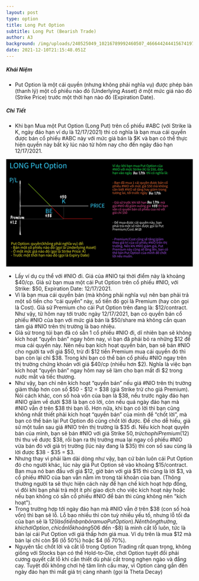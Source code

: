 ```yaml
---
layout: post
type: option
title: Long Put Option
subtitle: Long Put (Bearish Trade)
author: A3
background: /img/uploads/240525049_10216789992460507_4666442444156741978_n.jpeg
date: 2021-12-10T21:15:48.051Z
---
```

##### Khái Niệm

* Put Option là một cái quyền (nhưng không phải nghĩa vụ) được phép bán (thanh lý) một cổ phiếu nào đó (Underlying Asset) ở một mức giá nào đó (Strike Price) trước một thời hạn nào đó (Expiration Date).

##### Chi Tiết

* Khi bạn Mua một Put Option (Long Put) trên cổ phiếu #ABC (với Strike là K, ngày đáo hạn ví dụ là 12/17/2021) thì có nghĩa là bạn mua cái quyền được bán cổ phiếu #ABC này với mức giá bán là $K và bạn có thể thực hiện quyền này bất kỳ lúc nào từ hôm nay cho đến ngày đáo hạn 12/17/2021.

![Long Put](/img/uploads/240525049_10216789992460507_4666442444156741978_n.jpeg "Long Put")

* Lấy ví dụ cụ thể với #NIO đi. Giá của #NIO tại thời điểm này là khoảng $40/cp.
  Giả sử bạn mua một cái Put Option trên cổ phiếu #NIO, với Strike: $50, Expiration Date: 12/17/2021.
* Vì là bạn mua cái quyền bán (mà không phải nghĩa vụ) nên bạn phải trả một số tiền cho “cái quyền” này, số tiền đó gọi là Premium (hay còn gọi là Cost). Giả sử Premium cho cái Put Option trên đang là: $12/contract.
  Như vậy, từ hôm nay tới trước ngày 12/17/2021, bạn có quyền bán cổ phiếu #NIO của bạn với mức giá bán là $50/share mà không cần quan tâm giá #NIO trên thị trường là bao nhiêu.
* Giả sử trong túi bạn đã có sẵn 1 cổ phiếu #NIO đi, dĩ nhiên bạn sẽ không kích hoạt “quyền bán” ngay hôm nay, vì bạn đã phải bỏ ra những $12 để mua cái quyền này. Nên nếu bạn kích hoạt quyền bán, bạn sẽ bán #NIO cho người ta với giá $50, trừ đi $12 tiền Premium mua cái quyền đó thì bạn còn lại chỉ $38. Trong khi bạn có thể bán cổ phiếu #NIO ngay trên thị trường chứng khoán với giá $40/cp (nhiều hơn $2).
  Nghĩa là việc bạn kích hoạt “quyền bán” ngay hôm nay sẽ làm cho bạn mất đi $2 trong nước mắt và tiếc thương.
* Như vậy, bạn chỉ nên kích hoạt “quyền bán” nếu giá #NIO trên thị trường giảm thấp hơn con số $50 - $12 = $38 (giá Strike trừ cho giá Premium). Nói cách khác, con số hoà vốn của bạn là $38, nếu trước ngày đáo hạn #NIO giảm về dưới $38 là bạn có lời, còn nếu quá ngày đáo hạn mà #NIO vẫn ở trên $38 thì bạn lỗ.
  Hơn nữa, khi bạn có lời thì bạn cũng không nhất thiết phải kích hoạt “quyền bán” của mình để “chốt lời”, mà bạn có thể bán lại Put Option đó cũng chốt lời được.
  Để cho dễ hiểu, giả sử một tuần sau giá #NIO trên thị trường là $35 đi. Nếu kích hoạt quyền bán của mình, bạn sẽ bán #NIO với giá Strike $50, trừ cho phí Premium ($12) thì thu về được $38, rồi bạn ra thị trường mua lại ngay cổ phiếu #NIO vừa bán đó với giá trị trường (lúc này đang là $35) thì con số sau cùng là lời được $38 - $35 = $3.
* Nhưng thay vì phải làm dài dòng như vậy, bạn cứ bán luôn cái Put Option đó cho người khác, lúc này giá Put Option sẽ vào khoảng $15/contract. Bạn mua nó ban đầu với giá $12, giờ bán với giá $15 thì cũng là lời $3, và cổ phiếu #NIO của bạn vẫn nằm im trong tài khoản của bạn. (Thông thường người ta sẽ thực hiện cách này để hạn chế kích hoạt hợp đồng, vì đôi khi bạn phải trả một ít phí giao dịch cho việc kích hoạt này hoặc nếu bạn không có sẵn cổ phiếu #NIO để bán thì cũng không nên "kích hoạt").
* Trong trường hợp tới ngày đáo hạn mà #NIO vẫn ở trên $38 (con số hoà vốn) thì bạn sẽ lỗ. Lỗ bao nhiều thì còn tuỳ nhiều yếu tố, nhưng lỗ tối đa của bạn sẽ là $12 (là số tiền bạn bỏ ra mua Put Option).
  Nên thông thường, khi chơi Option, chỉ cần lỗ khoảng 50% đến 70% (như ví dụ trên thì lỗ khoảng -$6 đến -$8) là mình cắt lỗ luôn, tức là bán lại cái Put Option với giá thấp hơn giá mua. Ví dụ trên là mua $12 mà bán lại chỉ còn $6 (lỗ 50%) hoặc $4 (lỗ 70%).
* Nguyên tắc chốt lời và cắt lỗ trong Option Trading rất quan trọng, không giống với Stocks bạn có thể Hold-to-Die, chơi Option tuyệt đối phải cương quyết cắt lỗ khi cần thiết dù phải cắt trong nghẹn ngào và đắng cay. Tuyệt đối không chơi hệ tâm linh cầu may, vì Option càng gần đến ngày đáo hạn thì mất giá trị càng nhanh (gọi là Theta Decay)
